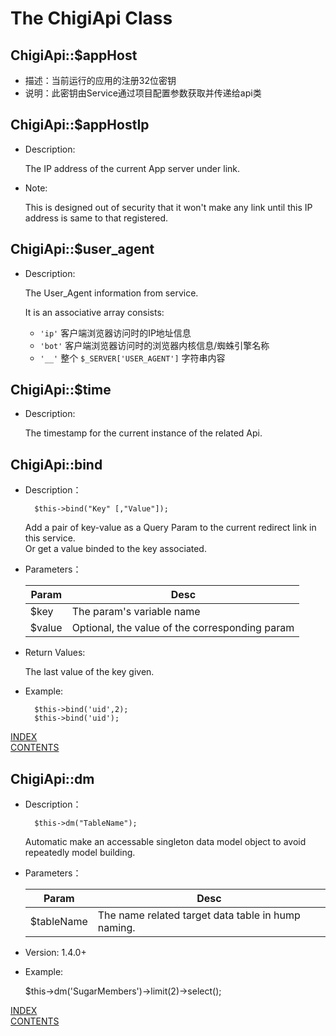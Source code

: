 The ChigiApi Class
===============================

## ChigiApi::$appHost

* 描述：当前运行的应用的注册32位密钥
* 说明：此密钥由Service通过项目配置参数获取并传递给api类

## ChigiApi::$appHostIp

* Description:

	The IP address of the current App server under link.

* Note:

	This is designed out of security that it won't make any link until this IP address is same to that registered.

## ChigiApi::$user_agent

* Description:

	The User_Agent information from service.

	It is an associative array consists:

	* `'ip'`    客户端浏览器访问时的IP地址信息
	* `'bot'`   客户端浏览器访问时的浏览器内核信息/蜘蛛引擎名称
	* `'__'`    整个 `$_SERVER['USER_AGENT']` 字符串内容

## ChigiApi::$time

* Description:

	The timestamp for the current instance of the related Api.

## ChigiApi::bind

* Description：

		$this->bind("Key" [,"Value"]);

	Add a pair of key-value as a Query Param to the current redirect link in this service.		
	Or get a value binded to the key associated.

* Parameters：

	Param                   |Desc
	------------------------|-----------------------------
	$key                    |The param's variable name
	$value                  |Optional, the value of the corresponding param

* Return Values:

	The last value of the key given.

* Example:

		$this->bind('uid',2);
		$this->bind('uid');

[INDEX](#index)		
[CONTENTS](../README.md#contents)

## ChigiApi::dm

* Description：

		$this->dm("TableName");

	Automatic make an accessable singleton data model object to avoid repeatedly model building.

* Parameters：

	Param                   |Desc
	------------------------|-----------------------------
	$tableName              |The name related target data table in hump naming.

* Version: 1.4.0+
* Example:

	$this->dm('SugarMembers')->limit(2)->select();

[INDEX](#index)		
[CONTENTS](../README.md#contents)
